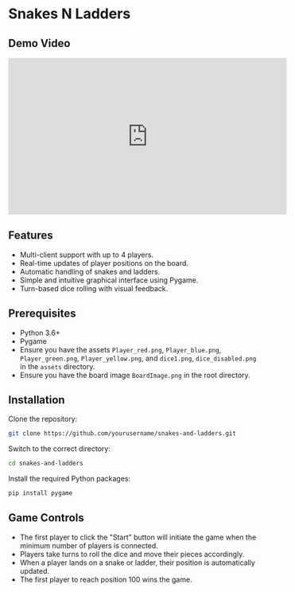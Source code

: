 # Snakes N Ladders

## Demo Video
<iframe width="560" height="315" src="https://www.youtube.com/watch?v=cGdxG2YemFw" frameborder="0" allow="accelerometer; autoplay; encrypted-media; gyroscope; picture-in-picture" allowfullscreen></iframe>

## Features

- Multi-client support with up to 4 players.
- Real-time updates of player positions on the board.
- Automatic handling of snakes and ladders.
- Simple and intuitive graphical interface using Pygame.
- Turn-based dice rolling with visual feedback.

## Prerequisites

- Python 3.6+
- Pygame
- Ensure you have the assets `Player_red.png`, `Player_blue.png`, `Player_green.png`, `Player_yellow.png`, and `dice1.png`, `dice_disabled.png` in the `assets` directory.
- Ensure you have the board image `BoardImage.png` in the root directory.

## Installation

Clone the repository:
```bash
git clone https://github.com/yourusername/snakes-and-ladders.git
```
Switch to the correct directory:
```bash
cd snakes-and-ladders
```
Install the required Python packages:
```bash
pip install pygame
```
## Game Controls

- The first player to click the "Start" button will initiate the game when the minimum number of players is connected.
- Players take turns to roll the dice and move their pieces accordingly.
- When a player lands on a snake or ladder, their position is automatically updated.
- The first player to reach position 100 wins the game.
